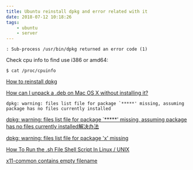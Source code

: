 ```yaml
---
title: Ubuntu reinstall dpkg and error related with it
date: 2018-07-12 10:18:26
tags:
    - ubuntu
    - server
---
```


```shell
: Sub-process /usr/bin/dpkg returned an error code (1)
```

Check cpu info to find use i386 or amd64:

`$ cat /proc/cpuinfo`


[How to reinstall dpkg](https://askubuntu.com/questions/878887/how-to-reinstall-dpkg)

[How can I unpack a .deb on Mac OS X without installing it?](https://apple.stackexchange.com/questions/867/how-can-i-unpack-a-deb-on-mac-os-x-without-installing-it)


```shell
dpkg: warning: files list file for package `*****' missing, assuming package has no files currently installed
```

[dpkg: warning: files list file for package `*****' missing, assuming package has no files currently installed解决办法](http://www.cnblogs.com/ahauzyy/archive/2013/05/03/3057409.html)

[dpkg: warning: files list file for package 'x' missing](https://serverfault.com/questions/430682/dpkg-warning-files-list-file-for-package-x-missing)

[How To Run the .sh File Shell Script In Linux / UNIX](https://www.cyberciti.biz/faq/run-execute-sh-shell-script/)

[x11-common contains empty filename](https://unix.stackexchange.com/questions/425355/x11-common-contains-empty-filename)
